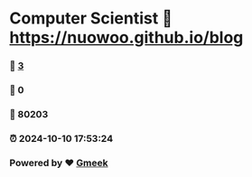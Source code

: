 # Computer Scientist :link: https://nuowoo.github.io/blog 
### :page_facing_up: [3](https://nuowoo.github.io/blog/tag.html) 
### :speech_balloon: 0 
### :hibiscus: 80203 
### :alarm_clock: 2024-10-10 17:53:24 
### Powered by :heart: [Gmeek](https://github.com/Meekdai/Gmeek)
